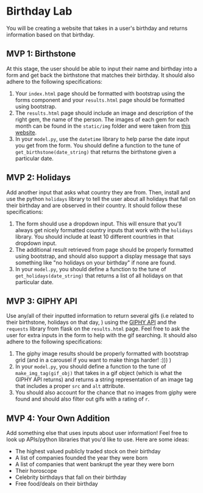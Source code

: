 # Birthday Lab
You will be creating a website that takes in a user's birthday and returns information based on that birthday.

## MVP 1: Birthstone 
At this stage, the user should be able to input their name and birthday into a form and get back the birthstone that matches their birthday. It should also adhere to the following specifications:
1. Your `index.html` page should be formatted with bootstrap using the forms component and your `results.html` page should be formatted using bootstrap.
1. The `results.html` page should include an image and description of the right gem, the name of the person. The images of each gem for each month can be found in the `static/img` folder and were taken from [this website](https://www.gemsociety.org/article/birthstone-chart/).
1. In your `model.py`, use the `datetime` library to help parse the date input you get from the form. You should define a function to the tune of `get_birthstone(date_string)` that returns the birthstone given a particular date.

## MVP 2: Holidays
Add another input that asks what country they are from. Then, install and use the python `holidays` library to tell the user about all holidays that fall on their birthday and are observed in their country. It should follow these specifications: 
1. The form should use a dropdown input. This will ensure that you'll always get nicely formatted country inputs that work with the `holidays` library. You should include at least 10 different countries in that dropdown input.
1. The additional result retrieved from  page should be properly formatted using bootstrap, and should also support a display message that says something like "no holidays on your birthday" if none are found.
1. In your `model.py`, you should define a function to the tune of `get_holidays(date_string)` that returns a list of all holidays on that particular date. 

## MVP 3: GIPHY API 
Use any/all of their inputted information to return several gifs (i.e related to their birthstone, holidays on that day, ) using the [GIPHY API](https://developers.giphy.com/docs/api/endpoint#endpoint) and the `requests` library from flask on the `results.html` page. Feel free to ask the user for extra inputs in the form to help with the gif searching. It should also adhere to the following specifications:
1. The giphy image results should be properly formatted with bootstrap grid (and in a carousel if you want to make things harder! :))) )
1. In your `model.py`, you should define a function to the tune of `make_img_tag(gif_obj)` that takes in a gif object (which is what the GIPHY API returns) and returns a string representation of an image tag that includes a proper `src` and `alt` attribute.
1. You should also account for the chance that no images from giphy were found and should also filter out gifs with a rating of `r`.

## MVP 4: Your Own Addition
Add something else that uses inputs about user information! Feel free to look up APIs/python libraries that you'd like to use. Here are some ideas:
- The highest valued publicly traded stock on their birthday
- A list of companies founded the year they were born
- A list of companies that went bankrupt the year they were born
- Their horoscope
- Celebrity birthdays that fall on their birthday
- Free food/deals on their birthday